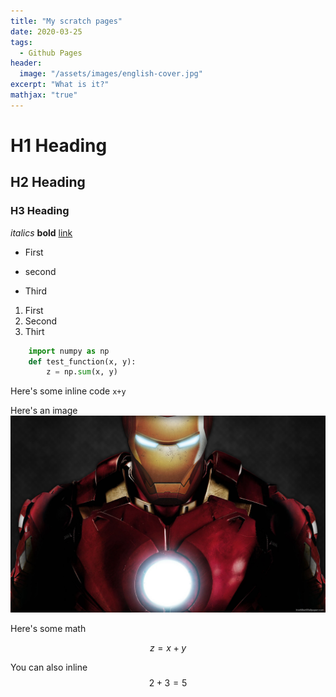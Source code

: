 ```yaml
---
title: "My scratch pages"
date: 2020-03-25
tags: 
  - Github Pages
header:
  image: "/assets/images/english-cover.jpg"
excerpt: "What is it?"
mathjax: "true"
---
```


# H1 Heading

## H2 Heading

### H3 Heading

*italics*
**bold**
[link](path)

* First 
+ second
- Third

1. First
2. Second
3. Thirt

```python
	import numpy as np
	def test_function(x, y):
		z = np.sum(x, y)
```

Here's some inline code `x+y`


Here's an image
<img src="/assets/images/ironman.jpg" alt="ironman">

Here's some math

$$z=x+y$$

You can also inline $$2+3=5$$



